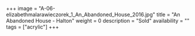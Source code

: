 +++
image = "A-06-elizabethmalarawieczorek_1_An_Abandoned_House_2016.jpg"
title = "An Abandoned House - Halton"
weight = 0
description = "Sold"
availability = ""
tags = ["acrylic"]
+++
